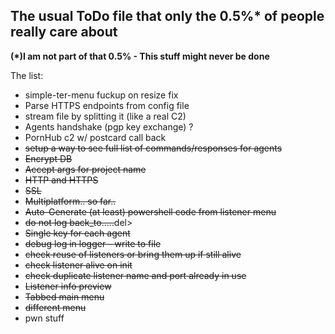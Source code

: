 ## The usual ToDo file that only the 0.5%* of people really care about
__(*)I am not part of that 0.5% - This stuff might never be done__

The list:
- simple-ter-menu fuckup on resize fix
- Parse HTTPS endpoints from config file
- stream file by splitting it (like a real C2)
- Agents handshake (pgp key exchange) ?
- PornHub c2 w/ postcard call back
- <del>setup a way to see full list of commands/responses for agents</del>
- <del>Encrypt DB</del>
- <del>Accept args for project name</del>
- <del>HTTP and HTTPS</del>
- <del>SSL</del>
- <del>Multiplatform.. so far..</del>
- <del>Auto-Generate (at least) powershell code from listener menu</del>
- <del>do not log back_to.....</del>del>
- <del>Single key for each agent</del>
- <del>debug log in logger - write to file</del>
- <del>check reuse of listeners or bring them up if still alive</del>
- <del>check listener alive on init</del>
- <del>check duplicate listener name and port already in use</del>
- <del>Listener info preview</del>
- <del>Tabbed main menu</del>
- <del>different menu</del>
- pwn stuff